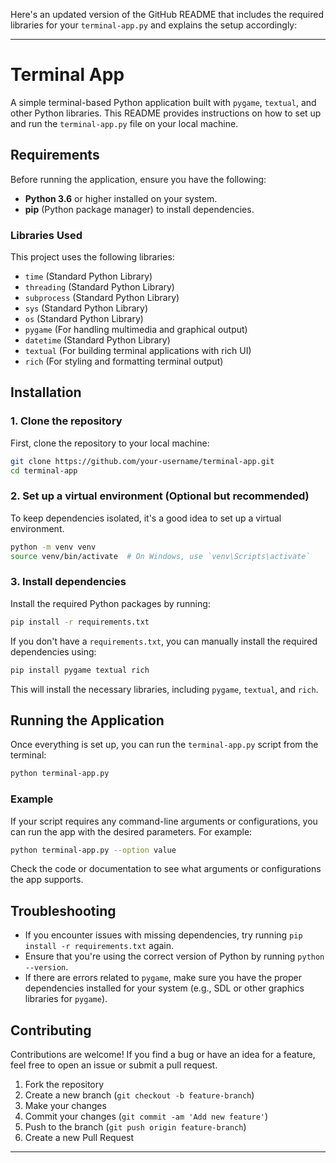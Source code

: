 Here's an updated version of the GitHub README that includes the required libraries for your `terminal-app.py` and explains the setup accordingly:

---

# Terminal App

A simple terminal-based Python application built with `pygame`, `textual`, and other Python libraries. This README provides instructions on how to set up and run the `terminal-app.py` file on your local machine.

## Requirements

Before running the application, ensure you have the following:

- **Python 3.6** or higher installed on your system.
- **pip** (Python package manager) to install dependencies.

### Libraries Used

This project uses the following libraries:

- `time` (Standard Python Library)
- `threading` (Standard Python Library)
- `subprocess` (Standard Python Library)
- `sys` (Standard Python Library)
- `os` (Standard Python Library)
- `pygame` (For handling multimedia and graphical output)
- `datetime` (Standard Python Library)
- `textual` (For building terminal applications with rich UI)
- `rich` (For styling and formatting terminal output)

## Installation

### 1. Clone the repository

First, clone the repository to your local machine:

```bash
git clone https://github.com/your-username/terminal-app.git
cd terminal-app
```

### 2. Set up a virtual environment (Optional but recommended)

To keep dependencies isolated, it's a good idea to set up a virtual environment.

```bash
python -m venv venv
source venv/bin/activate  # On Windows, use `venv\Scripts\activate`
```

### 3. Install dependencies

Install the required Python packages by running:

```bash
pip install -r requirements.txt
```

If you don't have a `requirements.txt`, you can manually install the required dependencies using:

```bash
pip install pygame textual rich
```

This will install the necessary libraries, including `pygame`, `textual`, and `rich`.

## Running the Application

Once everything is set up, you can run the `terminal-app.py` script from the terminal:

```bash
python terminal-app.py
```

### Example

If your script requires any command-line arguments or configurations, you can run the app with the desired parameters. For example:

```bash
python terminal-app.py --option value
```

Check the code or documentation to see what arguments or configurations the app supports.

## Troubleshooting

- If you encounter issues with missing dependencies, try running `pip install -r requirements.txt` again.
- Ensure that you're using the correct version of Python by running `python --version`.
- If there are errors related to `pygame`, make sure you have the proper dependencies installed for your system (e.g., SDL or other graphics libraries for `pygame`).

## Contributing

Contributions are welcome! If you find a bug or have an idea for a feature, feel free to open an issue or submit a pull request.

1. Fork the repository
2. Create a new branch (`git checkout -b feature-branch`)
3. Make your changes
4. Commit your changes (`git commit -am 'Add new feature'`)
5. Push to the branch (`git push origin feature-branch`)
6. Create a new Pull Request

---
